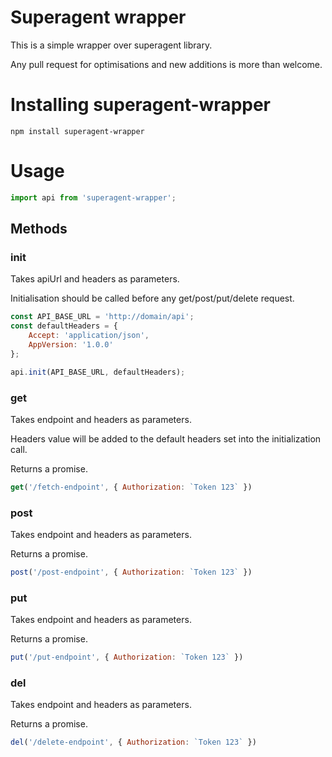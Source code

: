 # Superagent wrapper

This is a simple wrapper over superagent library.

Any pull request for optimisations and new additions is more than welcome.

# Installing superagent-wrapper

```
npm install superagent-wrapper
```

# Usage

```js
import api from 'superagent-wrapper';
```

## Methods

### init

Takes apiUrl and headers as parameters.

Initialisation should be called before any get/post/put/delete request.

```js
const API_BASE_URL = 'http://domain/api';
const defaultHeaders = {
    Accept: 'application/json',
    AppVersion: '1.0.0'
};

api.init(API_BASE_URL, defaultHeaders);
```

### get

Takes endpoint and headers as parameters.

Headers value will be added to the default headers set into the initialization call.

Returns a promise.

```js
get('/fetch-endpoint', { Authorization: `Token 123` })
```

### post

Takes endpoint and headers as parameters.

Returns a promise.

```js
post('/post-endpoint', { Authorization: `Token 123` })
```

### put

Takes endpoint and headers as parameters.

Returns a promise.

```js
put('/put-endpoint', { Authorization: `Token 123` })
```

### del

Takes endpoint and headers as parameters.

Returns a promise.

```js
del('/delete-endpoint', { Authorization: `Token 123` })
```